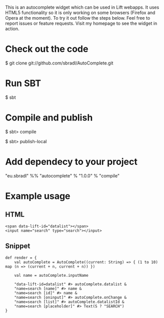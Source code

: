 This is an autocomplete widget which can be used in Lift webapps. It uses HTML5 functionality so it is only working on some browsers (Firefox and Opera at the moment).
To try it out follow the steps below. Feel free to report issues or feature requests. Visit my homepage to see the widget in action.

# Check out the code

  $ git clone git://github.com/sbradl/AutoComplete.git

# Run SBT

  $ sbt

# Compile and publish

  $ sbt> compile

  $ sbt> publish-local

# Add dependecy to your project

"eu.sbradl" %% "autocomplete" % "1.0.0" % "compile"

# Example usage

## HTML

    <span data-lift-id="datalist"></span>
    <input name="search" type="search"></input>

## Snippet

    def render = {
	    val autoComplete = AutoComplete((current: String) => { (1 to 10) map (n => (current + n, current + n)) })

	    val name = autoComplete.inputName

	    "data-lift-id=datalist" #> autoComplete.datalist &
	    "name=search [name]" #> name &
	    "name=search [id]" #> name &
	    "name=search [oninput]" #> autoComplete.onChange &
	    "name=search [list]" #> autoComplete.datalistId &
	    "name=search [placeholder]" #> Text(S ? "SEARCH")
    }